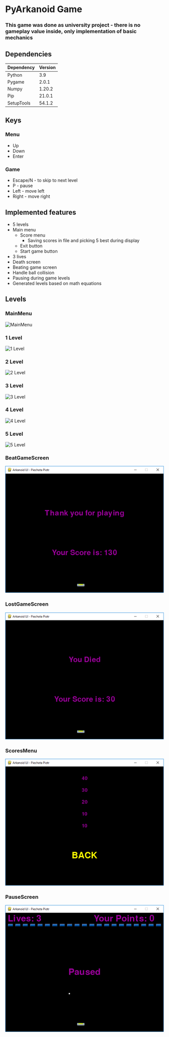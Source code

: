 # PyArkanoid Game

### This game was done as university project - there is no gameplay value inside, only implementation of basic mechanics

## Dependencies

|Dependency|Version|
|----------|-------|
|Python    |    3.9|
|Pygame    |  2.0.1|
|Numpy     | 1.20.2|
|Pip       | 21.0.1|
|SetupTools| 54.1.2|

## Keys

### Menu

* Up
* Down
* Enter

### Game

* Escape/N - to skip to next level
* P - pause
* Left - move left
* Right - move right

## Implemented features
* 5 levels
* Main menu
  * Score menu
    * Saving scores in file and picking 5 best during display
  * Exit button
  * Start game  button
* 3 lives
* Death screen
* Beating game screen
* Handle ball collision
* Pausing during game levels
* Generated levels based on math equations

## Levels

### MainMenu
![MainMenu](https://github.com/Piotrekp94/PyArkanoid/blob/master/images/documentation/MainMenu.png)
### 1 Level
![1 Level](https://github.com/Piotrekp94/PyArkanoid/blob/master/images/documentation/1Level.png)
### 2 Level
![2 Level](https://github.com/Piotrekp94/PyArkanoid/blob/master/images/documentation/2Level.png)
### 3 Level
![3 Level](https://github.com/Piotrekp94/PyArkanoid/blob/master/images/documentation/3Level.png)
### 4 Level
![4 Level](https://github.com/Piotrekp94/PyArkanoid/blob/master/images/documentation/4Level.png)
### 5 Level
![5 Level](https://github.com/Piotrekp94/PyArkanoid/blob/master/images/documentation/5Level.png)
### BeatGameScreen
![BeatGameScreen](https://github.com/Piotrekp94/PracowniaJezykowSkryptowych/blob/master/Projekt2/images/documentation/BeatGameScreen.png)
### LostGameScreen
![LostGameScreen](https://github.com/Piotrekp94/PracowniaJezykowSkryptowych/blob/master/Projekt2/images/documentation/LostGameScreen.png)
### ScoresMenu
![ScoresMenu](https://github.com/Piotrekp94/PracowniaJezykowSkryptowych/blob/master/Projekt2/images/documentation/ScoresMenu.png)
### PauseScreen
![PauseScreen](https://github.com/Piotrekp94/PracowniaJezykowSkryptowych/blob/master/Projekt2/images/documentation/PauseScreen.png)